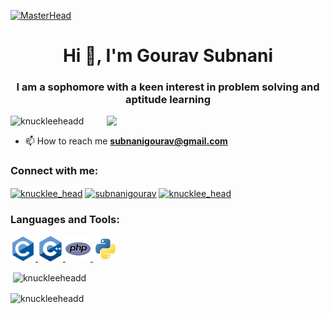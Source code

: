 [![MasterHead](https://i0.wp.com/vusci.blog/wp-content/uploads/2020/01/banner-for-article-2.jpg?resize=1588%2C610&ssl=1)](https://KNuckleeHEADD.io)
<h1 align="center">Hi 👋, I'm Gourav Subnani</h1>
<h3 align="center">I am a sophomore with a keen interest in problem solving and aptitude learning</h3>
<img align="right" width="350" src="https://media.tenor.com/rePDfDWO3XoAAAAd/hacking.gif">

<p align="left"> <img src="https://komarev.com/ghpvc/?username=knuckleeheadd&label=Profile%20views&color=0e75b6&style=flat" alt="knuckleeheadd" /> </p>

- 📫 How to reach me **subnanigourav@gmail.com**

<h3 align="left">Connect with me:</h3>
<p align="left">
<a href="https://www.codechef.com/users/knucklee_head" target="blank"><img align="center" src="https://cdn.jsdelivr.net/npm/simple-icons@3.1.0/icons/codechef.svg" alt="knucklee_head" height="30" width="40" /></a>
<a href="https://www.hackerrank.com/subnanigourav" target="blank"><img align="center" src="https://raw.githubusercontent.com/rahuldkjain/github-profile-readme-generator/master/src/images/icons/Social/hackerrank.svg" alt="subnanigourav" height="30" width="40" /></a>
<a href="https://codeforces.com/profile/knucklee_head" target="blank"><img align="center" src="https://raw.githubusercontent.com/rahuldkjain/github-profile-readme-generator/master/src/images/icons/Social/codeforces.svg" alt="knucklee_head" height="30" width="40" /></a>
</p>

<h3 align="left">Languages and Tools:</h3>
<p align="left"> <a href="https://www.cprogramming.com/" target="_blank" rel="noreferrer"> <img src="https://raw.githubusercontent.com/devicons/devicon/master/icons/c/c-original.svg" alt="c" width="40" height="40"/> </a> <a href="https://www.w3schools.com/cpp/" target="_blank" rel="noreferrer"> <img src="https://raw.githubusercontent.com/devicons/devicon/master/icons/cplusplus/cplusplus-original.svg" alt="cplusplus" width="40" height="40"/> </a> <a href="https://www.php.net" target="_blank" rel="noreferrer"> <img src="https://raw.githubusercontent.com/devicons/devicon/master/icons/php/php-original.svg" alt="php" width="40" height="40"/> </a> <a href="https://www.python.org" target="_blank" rel="noreferrer"> <img src="https://raw.githubusercontent.com/devicons/devicon/master/icons/python/python-original.svg" alt="python" width="40" height="40"/> </a> </p>

<p>&nbsp;<img align="center" src="https://github-readme-stats-sigma-five.vercel.app/api?username=knuckleeheadd&show_icons=true&locale=en" alt="knuckleeheadd" /></p>

<p><img align="center" src="https://github-readme-streak-stats-sigma-five.vercel.app/api?user=knuckleeheadd&" alt="knuckleeheadd" /></p>

